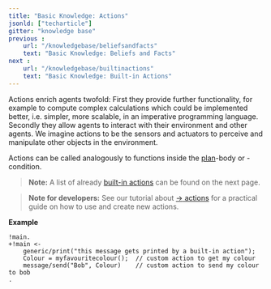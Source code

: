 ```yaml
---
title: "Basic Knowledge: Actions"
jsonld: ["techarticle"]
gitter: "knowledge base"
previous :
    url: "/knowledgebase/beliefsandfacts"
    text: "Basic Knowledge: Beliefs and Facts"
next :
    url: "/knowledgebase/builtinactions"
    text: "Basic Knowledge: Built-in Actions"
---
```


Actions enrich agents twofold: First they provide further functionality, for example to compute complex calculations which could be implemented better, i.e. simpler, more scalable, in an imperative programming language. Secondly they allow agents to interact with their environment and other agents.
We imagine actions to be the sensors and actuators to perceive and manipulate other objects in the environment.

Actions can be called analogously to functions inside the [plan](../plansandrules)-body or -condition.

> **Note:** A list of already [built-in actions](../builtinactions) can be found on the next page.

<p></p>

> **Note for developers:** See our tutorial about [$\to$ actions](/tutorials/actions/) for a practical guide on how to use and create new actions.


**Example**

```agentspeak
!main.
+!main <-
    generic/print("this message gets printed by a built-in action");
    Colour = myfavouritecolour();  // custom action to get my colour
    message/send("Bob", Colour)    // custom action to send my colour to bob
.
```